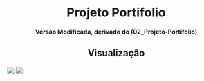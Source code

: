 <h1 align=center>Projeto Portifolio</h1>

<p align=center><strong>Versão Modificada, derivado do (02_Projeto-Portifolio)</strong></p>
<h2 align=center>Visualização</h2>
<img src="https://github.com/EdyCarlosSouza/Projeto-Portifolio_Version01/assets/106694258/f9b3361d-2f54-42eb-a66b-39847dbbf873"  align=center>
<img src="https://github.com/EdyCarlosSouza/Projeto-Portifolio_Version01/assets/106694258/bee2b0d0-684a-4070-a14f-58dd6134c339"  align=center>

